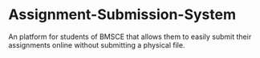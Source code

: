 # Assignment-Submission-System
An platform for students of BMSCE that allows them to easily submit their assignments online without submitting a physical file.
